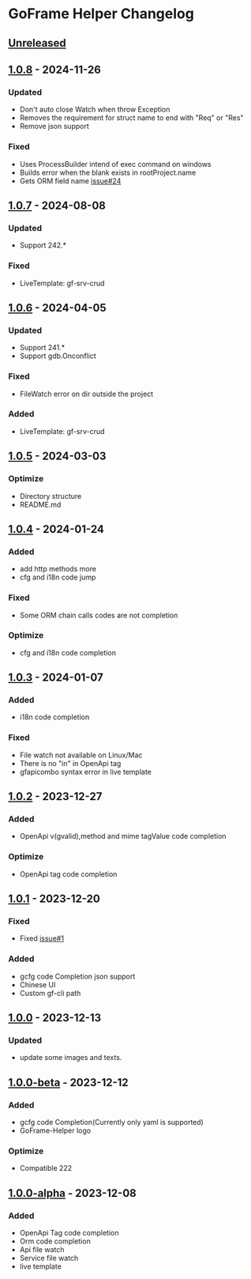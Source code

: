 <!-- Keep a Changelog guide -> https://keepachangelog.com -->

# GoFrame Helper Changelog

## [Unreleased]

## [1.0.8] - 2024-11-26

### Updated

- Don't auto close Watch when throw Exception
- Removes the requirement for struct name to end with "Req" or "Res"
- Remove json support

### Fixed

- Uses ProcessBuilder intend of exec command on windows
- Builds error when the blank exists in rootProject.name
- Gets ORM field name [issue#24](https://github.com/oldme-git/GoFrame-Helper/issues/24)

## [1.0.7] - 2024-08-08

### Updated

- Support 242.*

### Fixed

- LiveTemplate: gf-srv-crud

## [1.0.6] - 2024-04-05

### Updated

- Support 241.*
- Support gdb.Onconflict

### Fixed

- FileWatch error on dir outside the project

### Added

- LiveTemplate: gf-srv-crud

## [1.0.5] - 2024-03-03

### Optimize

- Directory structure
- README.md

## [1.0.4] - 2024-01-24

### Added

- add http methods more
- cfg and i18n code jump

### Fixed

- Some ORM chain calls codes are not completion

### Optimize

- cfg and i18n code completion

## [1.0.3] - 2024-01-07

### Added

- i18n code completion

### Fixed

- File watch not available on Linux/Mac
- There is no "in" in OpenApi tag
- gfapicombo syntax error in live template

## [1.0.2] - 2023-12-27

### Added

- OpenApi v(gvalid),method and mime tagValue code completion

### Optimize

- OpenApi tag code completion

## [1.0.1] - 2023-12-20

### Fixed

- Fixed [issue#1](https://github.com/oldme-git/GoFrame-Helper/issues/1)

### Added

- gcfg code Completion json support
- Chinese UI
- Custom gf-cli path

## [1.0.0] - 2023-12-13

### Updated

- update some images and texts.

## [1.0.0-beta] - 2023-12-12

### Added

- gcfg code Completion(Currently only yaml is supported)
- GoFrame-Helper logo

### Optimize

- Compatible 222

## [1.0.0-alpha] - 2023-12-08

### Added

- OpenApi Tag code completion
- Orm code completion
- Api file watch
- Service file watch
- live template

[Unreleased]: https://github.com/oldme-git/goframe-helper/compare/v1.0.8...HEAD
[1.0.8]: https://github.com/oldme-git/goframe-helper/compare/v1.0.7...v1.0.8
[1.0.7]: https://github.com/oldme-git/goframe-helper/compare/v1.0.6...v1.0.7
[1.0.6]: https://github.com/oldme-git/goframe-helper/compare/v1.0.5...v1.0.6
[1.0.5]: https://github.com/oldme-git/goframe-helper/compare/v1.0.3...v1.0.5
[1.0.4]: https://github.com/oldme-git/goframe-helper/compare/v1.0.3...v1.0.4
[1.0.3]: https://github.com/oldme-git/goframe-helper/compare/v1.0.2...v1.0.3
[1.0.2]: https://github.com/oldme-git/goframe-helper/compare/v1.0.1...v1.0.2
[1.0.1]: https://github.com/oldme-git/goframe-helper/compare/v1.0.0...v1.0.1
[1.0.0]: https://github.com/oldme-git/goframe-helper/compare/v1.0.0-beta...v1.0.0
[1.0.0-alpha]: https://github.com/oldme-git/goframe-helper/commits/v1.0.0-alpha
[1.0.0-beta]: https://github.com/oldme-git/goframe-helper/compare/v1.0.0-alpha...v1.0.0-beta
